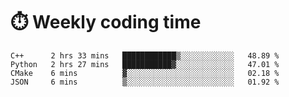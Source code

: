 
# :stopwatch: Weekly coding time
<!--START_SECTION:waka-->

```text
C++      2 hrs 33 mins   ████████████▒░░░░░░░░░░░░   48.89 %
Python   2 hrs 27 mins   ███████████▓░░░░░░░░░░░░░   47.01 %
CMake    6 mins          ▓░░░░░░░░░░░░░░░░░░░░░░░░   02.18 %
JSON     6 mins          ▒░░░░░░░░░░░░░░░░░░░░░░░░   01.92 %
```

<!--END_SECTION:waka-->


<!-- <p> <img src="https://github-readme-stats.vercel.app/api?username=cozgerest&show_icons=true&hide_border=false" />  </p> -->

